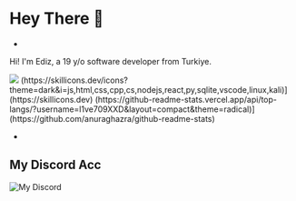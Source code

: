 # Hey There 👋 
- 
Hi! I'm Ediz, a 19 y/o software developer from Turkiye. 

<img src="https://komarev.com/ghpvc/?username=l1ve709XXD&color=15171a">
(https://skillicons.dev/icons?theme=dark&i=js,html,css,cpp,cs,nodejs,react,py,sqlite,vscode,linux,kali)](https://skillicons.dev)
(https://github-readme-stats.vercel.app/api/top-langs/?username=l1ve709XXD&layout=compact&theme=radical)](https://github.com/anuraghazra/github-readme-stats)
  
-
## My Discord Acc
![My Discord](https://lantern.rest/api/v1/users/794909914760871967?svg=1&theme=dark&borderRadius=2&hideActivity=1&hideStatus=0)
